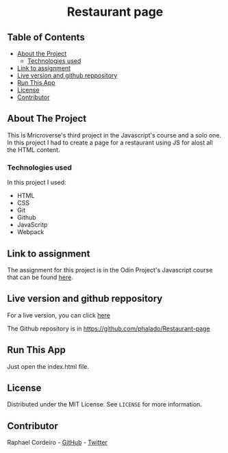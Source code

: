 <h1 align="center">Restaurant page</h1>

## Table of Contents

* [About the Project](#about-the-project)
  * [Technologies used](#technologies-used)
* [Link to assignment](#link-to-assignment)
* [Live version and github reppository](#live-version-and-github-reppository)
* [Run This App](#run-this-app)
* [License](#license)
* [Contributor](#contributor)

<!-- ABOUT THE PROJECT -->
## About The Project

This is Mricroverse's third project in the Javascript's course and a solo one. In this project I had to create a page for a restaurant using JS for alost all the HTML content.

### Technologies used

In this project I used:

* HTML
* CSS
* Git
* Github
* JavaScritp
* Webpack


## Link to assignment

The assignment for this project is in the Odin Project's Javascript course that can be found [here][assignment].


## Live version and github reppository

For a live version, you can click [here][raw-version]

The Github repository is in https://github.com/phalado/Restaurant-page


## Run This App

<p>Just open the index.html file.</p>


## License

Distributed under the MIT License. See `LICENSE` for more information.


## Contributor

Raphael Cordeiro - [GitHub][rapha-github] - [Twitter][rapha-twitter]

<!-- Links -->
[assignment]: https://www.theodinproject.com/courses/javascript/lessons/restaurant-page
[raw-version]: https://raw.githack.com/phalado/Restaurant-page/develop/dist/index.html
[rapha-github]: https://github.com/phalado
[rapha-twitter]: https://twitter.com/phalado
